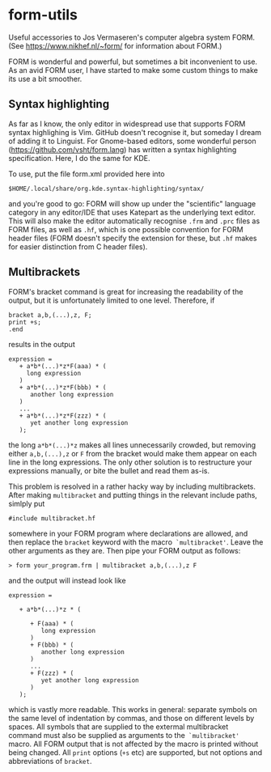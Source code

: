 # form-utils
Useful accessories to Jos Vermaseren's computer algebra system FORM.
(See https://www.nikhef.nl/~form/ for information about FORM.)

FORM is wonderful and powerful, but sometimes a bit inconvenient to
use. As an avid FORM user, I have started to make some custom things
to make its use a bit smoother.

## Syntax highlighting
As far as I know, the only editor in widespread use that supports
FORM syntax highlighing is Vim. GitHub doesn't recognise it, but
someday I dream of adding it to Linguist. For Gnome-based editors, 
some wonderful person (https://github.com/vsht/form.lang) has written
a syntax highlighting specification. Here, I do the same for KDE.

To use, put the file form.xml provided here into
```
$HOME/.local/share/org.kde.syntax-highlighting/syntax/
```
and you're good to go: FORM will show up under the "scientific"
language category in any editor/IDE that uses Katepart as the
underlying text editor. This will also make the editor automatically
recognise `.frm` and `.prc` files as FORM files, as well as `.hf`,
which is one possible convention for FORM header files (FORM doesn't
specify the extension for these, but `.hf` makes for easier distinction
from C header files).

## Multibrackets
FORM's bracket command is great for increasing the readability of the
output, but it is unfortunately limited to one level. Therefore, if
```
bracket a,b,(...),z, F; 
print +s;
.end
```
results in the output
```
expression =  
   + a*b*(...)*z*F(aaa) * ( 
     long expression 
   )
   + a*b*(...)*z*F(bbb) * ( 
      another long expression 
   )
   ...
   + a*b*(...)*z*F(zzz) * (
      yet another long expression 
   );
```
the long `a*b*(...)*z` makes all lines unnecessarily crowded, but removing
either `a,b,(...),z` or `F` from the bracket would make them appear on each 
line in the long expressions. The only other solution is to restructure your
expressions manually, or bite the bullet and read them as-is.

This problem is resolved in a rather hacky way by including multibrackets.
After making `multibracket` and putting things in the relevant include paths,
simlply put
```
#include multibracket.hf
```
somewhere in your FORM program where declarations are allowed, and then replace
the `bracket` keyword with the macro`` `multibracket'``. Leave the other arguments
as they are. Then pipe your FORM output as follows:
```
> form your_program.frm | multibracket a,b,(...),z F
```
and the output will instead look like
```
expression = 

   + a*b*(...)*z * (
   
      + F(aaa) * (
         long expression
      )
      + F(bbb) * (
         another long expression
      )
      ...
      + F(zzz) * (
         yet another long expression
      )
   );
```
which is vastly more readable. This works in general: separate symbols on the
same level of indentation by commas, and those on different levels by spaces.
All symbols that are supplied to the extermal multibracket command must also
be supplied as arguments to the`` `multibracket'`` macro. All FORM output that
is not affected by the macro is printed without being changed. All `print` options
(`+s` etc) are supported, but not options and abbreviations of `bracket`.
